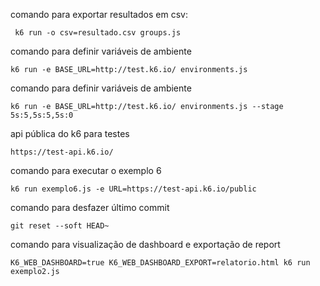 comando para exportar resultados em csv:

```
 k6 run -o csv=resultado.csv groups.js
```

comando para definir variáveis de ambiente

```
k6 run -e BASE_URL=http://test.k6.io/ environments.js
```

comando para definir variáveis de ambiente

```
k6 run -e BASE_URL=http://test.k6.io/ environments.js --stage 5s:5,5s:5,5s:0
```

api pública do k6 para testes

```
https://test-api.k6.io/
```

comando para executar o exemplo 6

```
k6 run exemplo6.js -e URL=https://test-api.k6.io/public
```

comando para desfazer último commit

```
git reset --soft HEAD~
```

comando para visualização de dashboard e exportação de report
```
K6_WEB_DASHBOARD=true K6_WEB_DASHBOARD_EXPORT=relatorio.html k6 run exemplo2.js
```
